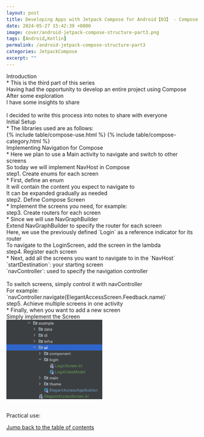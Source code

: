 ```yaml
---
layout: post
title: Developing Apps with Jetpack Compose for Android【03】 - Compose Navigation
date: 2024-05-27 15:42:39 +0800
image: cover/android-jetpack-compose-structure-part3.png
tags: [Android,Kotlin]
permalink: /android-jetpack-compose-structure-part3
categories: JetpackCompose
excerpt: ""
---
```


<div class="c-border-content-title-4">Introduction</div>
* This is the third part of this series<br>
Having had the opportunity to develop an entire project using Compose<br>
After some exploration<br>
I have some insights to share<br><br>
I decided to write this process into notes to share with everyone<br>

<div class="c-border-content-title-1">Initial Setup</div>
* The libraries used are as follows:
<div id="category">
    {% include table/compose-use.html %}
    {% include table/compose-category.html %}
</div>

<div class="c-border-content-title-4">Implementing Navigation for Compose</div>
* Here we plan to use a Main activity to navigate and switch to other screens<br>
So today we will implement NavHost in Compose

<div class="c-border-content-title-1">step1. Create enums for each screen</div>
* First, define an enum<br>
It will contain the content you expect to navigate to<br>
It can be expanded gradually as needed<br>
<script src="https://gist.github.com/KuanChunChen/78babc3c8b4f6a00e73b65ce472b4dd7.js"></script>

<div class="c-border-content-title-1">step2. Define Compose Screen</div>
* Implement the screens you need, for example:
<script src="https://gist.github.com/KuanChunChen/c40ade08846566ca103aea3b9a5f23f0.js"></script>

<div class="c-border-content-title-1">step3. Create routers for each screen</div>
* Since we will use NavGraphBuilder<br>
Extend NavGraphBuilder to specify the router for each screen<br>
Here, we use the previously defined `Login` as a reference indicator for its router<br>
To navigate to the LoginScreen, add the screen in the lambda<br>
<script src="https://gist.github.com/KuanChunChen/2577ea435d4b0bb0d028223f6c8dbadd.js"></script>

<div class="c-border-content-title-1">step4. Register each screen</div>
* Next, add all the screens you want to navigate to in the `NavHost`<br>
`startDestination`: your starting screen<br>
`navController`: used to specify the navigation controller<br><br>
To switch screens, simply control it with navController<br>
For example: `navController.navigate(ElegantAccessScreen.Feedback.name)`<br>
<script src="https://gist.github.com/KuanChunChen/72c59114a906ceb4efcc48c7acef5762.js"></script>

<div class="c-border-content-title-1">step5. Achieve multiple screens in one activity</div>
* Finally, when you want to add a new screen<br>
Simply implement the Screen<br>
<img src="/images/compose/001.png" width="50%"><br><br>

Practical use:<br>
<script src="https://gist.github.com/KuanChunChen/27b4d20765e035a36eed8ce204cbbc88.js"></script>

<a class="link" href="#category" data-scroll>Jump back to the table of contents</a>
